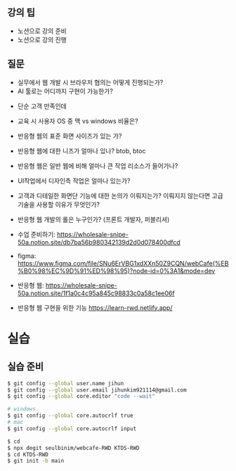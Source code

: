 ## 강의 팁
* 노션으로 강의 준비
* 노션으로 강의 진행

## 질문
* 실무에서 웹 개발 시 브라우저 협의는 어떻게 진행되는가?
* AI 툴로는 어디까지 구현이 가능한가?
 - 단순 고객 만족인데 
* 교육 시 사용자 OS 중 맥  vs windows 비율은?
* 반응형 웹의 표준 화면 사이즈가 있는 가?

* 반응형 웹에 대한 니즈가 얼마나 있나? btob, btoc
* 반응형 웹은 일반 웹에 비해 얼마나 큰 작업 리소스가 들어가나?
* UI작업에서 디자인측 작업은 얼마나 있는가?
* 고객과 디테일한 화면단 기능에 대한 논의가 이뤄지는가? 이뤄지지 않는다면 고급기술을 사용할 이유가 무엇인가?
* 반응형 웹 개발의 롤은 누구인가? (프론트 개발자, 퍼블리셔)

* 수업 준비하기: https://wholesale-snipe-50a.notion.site/db7ba56b980342139d2d0d078400dfcd
* figma: https://www.figma.com/file/SNu6ErVBG1xdXXn50Z9CQN/webCafe(%EB%B0%98%EC%9D%91%ED%98%95)?node-id=0%3A1&mode=dev
* 반응형 웹: https://wholesale-snipe-50a.notion.site/1f1a0c4c95a845c98833c0a58c1ee06f
* 반응형 웹 구현을 위한 기능 https://learn-rwd.netlify.app/


#  실습
## 실습 준비
```bash
$ git config --global user.name jihun
$ git config --global user.email jihunkim921114@gmail.com
$ git config --global core.editor "code --wait"
```

```bash
# windows
$ git config --global core.autocrlf true
# mac
$ git config --global core.autocrlf input
```

```bash
$ cd 
$ npx degit seulbinim/webcafe-RWD KTDS-RWD
$ cd KTDS-RWD
$ git init -b main
```
